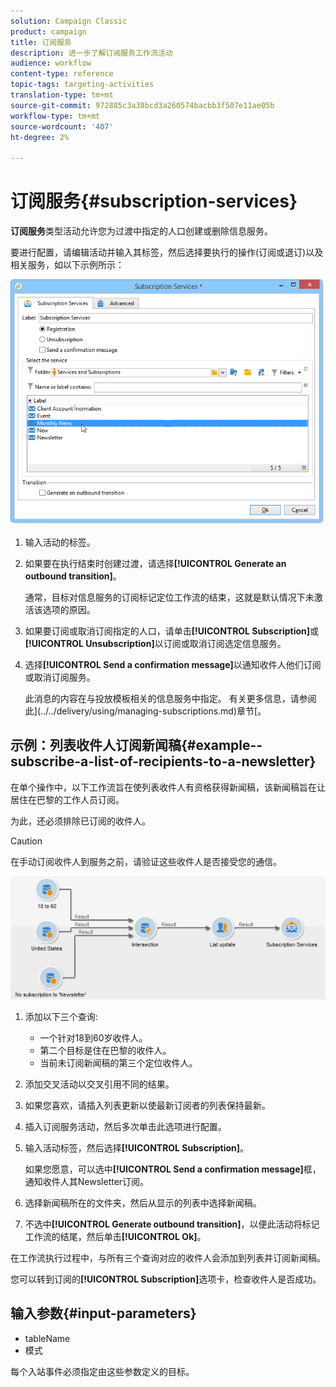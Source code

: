 ```yaml
---
solution: Campaign Classic
product: campaign
title: 订阅服务
description: 进一步了解订阅服务工作流活动
audience: workflow
content-type: reference
topic-tags: targeting-activities
translation-type: tm+mt
source-git-commit: 972885c3a38bcd3a260574bacbb3f507e11ae05b
workflow-type: tm+mt
source-wordcount: '407'
ht-degree: 2%

---
```



# 订阅服务{#subscription-services}

**订阅服务**&#x200B;类型活动允许您为过渡中指定的人口创建或删除信息服务。

要进行配置，请编辑活动并输入其标签，然后选择要执行的操作(订阅或退订)以及相关服务，如以下示例所示：

![](assets/edit_service_inscription.png)

1. 输入活动的标签。
1. 如果要在执行结束时创建过渡，请选择&#x200B;**[!UICONTROL Generate an outbound transition]**。

   通常，目标对信息服务的订阅标记定位工作流的结束，这就是默认情况下未激活该选项的原因。

1. 如果要订阅或取消订阅指定的人口，请单击&#x200B;**[!UICONTROL Subscription]**&#x200B;或&#x200B;**[!UICONTROL Unsubscription]**&#x200B;以订阅或取消订阅选定信息服务。
1. 选择&#x200B;**[!UICONTROL Send a confirmation message]**&#x200B;以通知收件人他们订阅或取消订阅服务。

   此消息的内容在与投放模板相关的信息服务中指定。 有关更多信息，请参阅此](../../delivery/using/managing-subscriptions.md)章节[。

## 示例：列表收件人订阅新闻稿{#example--subscribe-a-list-of-recipients-to-a-newsletter}

在单个操作中，以下工作流旨在使列表收件人有资格获得新闻稿，该新闻稿旨在让居住在巴黎的工作人员订阅。

为此，还必须排除已订阅的收件人。

>[!CAUTION]
>
>在手动订阅收件人到服务之前，请验证这些收件人是否接受您的通信。

![](assets/subscription_services_example.png)

1. 添加以下三个查询:

   * 一个针对18到60岁收件人。
   * 第二个目标是住在巴黎的收件人。
   * 当前未订阅新闻稿的第三个定位收件人。

1. 添加交叉活动以交叉引用不同的结果。
1. 如果您喜欢，请插入列表更新以使最新订阅者的列表保持最新。
1. 插入订阅服务活动，然后多次单击此选项进行配置。
1. 输入活动标签，然后选择&#x200B;**[!UICONTROL Subscription]**。

   如果您愿意，可以选中&#x200B;**[!UICONTROL Send a confirmation message]**&#x200B;框，通知收件人其Newsletter订阅。

1. 选择新闻稿所在的文件夹，然后从显示的列表中选择新闻稿。
1. 不选中&#x200B;**[!UICONTROL Generate outbound transition]**，以便此活动将标记工作流的结尾，然后单击&#x200B;**[!UICONTROL Ok]**。

在工作流执行过程中，与所有三个查询对应的收件人会添加到列表并订阅新闻稿。

您可以转到订阅的&#x200B;**[!UICONTROL Subscription]**&#x200B;选项卡，检查收件人是否成功。

## 输入参数{#input-parameters}

* tableName
* 模式

每个入站事件必须指定由这些参数定义的目标。
